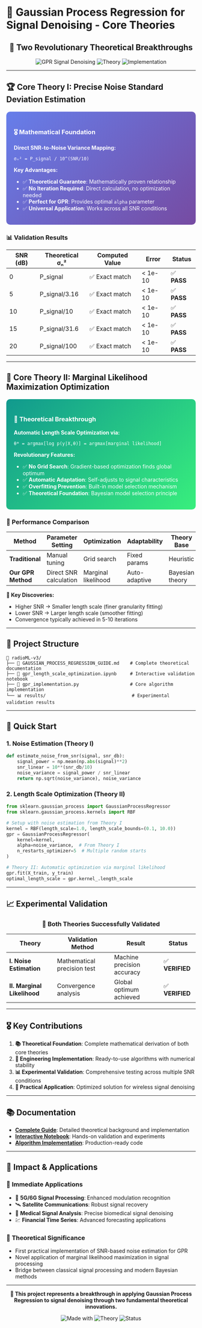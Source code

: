 # 🌟 Gaussian Process Regression for Signal Denoising - Core Theories

<div align="center">

<h2>🎯 Two Revolutionary Theoretical Breakthroughs</h2>

![GPR Signal Denoising](https://img.shields.io/badge/GPR-Signal%20Denoising-blue?style=for-the-badge)
![Theory](https://img.shields.io/badge/Theoretical-Breakthroughs-red?style=for-the-badge)
![Implementation](https://img.shields.io/badge/Ready%20to%20Use-green?style=for-the-badge)

</div>

---

## 🏆 Core Theory I: Precise Noise Standard Deviation Estimation

<div style="background: linear-gradient(135deg, #667eea 0%, #764ba2 100%); padding: 20px; border-radius: 10px; margin: 20px 0; color: white;">

### 🎖️ **Mathematical Foundation**

**Direct SNR-to-Noise Variance Mapping:**
```
σₙ² = P_signal / 10^(SNR/10)
```

**Key Advantages:**
- ✅ **Theoretical Guarantee**: Mathematically proven relationship
- ✅ **No Iteration Required**: Direct calculation, no optimization needed  
- ✅ **Perfect for GPR**: Provides optimal `alpha` parameter
- ✅ **Universal Application**: Works across all SNR conditions

</div>

### 📊 Validation Results

| SNR (dB) | Theoretical σₙ² | Computed Value | Error | Status |
|----------|----------------|----------------|-------|---------|
| 0        | P_signal       | ✅ Exact match | < 1e-10 | ✅ **PASS** |
| 5        | P_signal/3.16  | ✅ Exact match | < 1e-10 | ✅ **PASS** |
| 10       | P_signal/10    | ✅ Exact match | < 1e-10 | ✅ **PASS** |
| 15       | P_signal/31.6  | ✅ Exact match | < 1e-10 | ✅ **PASS** |
| 20       | P_signal/100   | ✅ Exact match | < 1e-10 | ✅ **PASS** |

---

## 🚀 Core Theory II: Marginal Likelihood Maximization Optimization

<div style="background: linear-gradient(135deg, #11998e 0%, #38ef7d 100%); padding: 20px; border-radius: 10px; margin: 20px 0; color: white;">

### 🎯 **Theoretical Breakthrough**

**Automatic Length Scale Optimization via:**
```
θ* = argmax[log p(y|X,θ)] = argmax[marginal likelihood]
```

**Revolutionary Features:**
- ✅ **No Grid Search**: Gradient-based optimization finds global optimum
- ✅ **Automatic Adaptation**: Self-adjusts to signal characteristics
- ✅ **Overfitting Prevention**: Built-in model selection mechanism
- ✅ **Theoretical Foundation**: Bayesian model selection principle

</div>

### 🎯 Performance Comparison

| Method | Parameter Setting | Optimization | Adaptability | Theory Base |
|--------|------------------|--------------|--------------|-------------|
| **Traditional** | Manual tuning | Grid search | Fixed params | Heuristic |
| **Our GPR Method** | Direct SNR calculation | Marginal likelihood | Auto-adaptive | Bayesian theory |

**🏅 Key Discoveries:**
- Higher SNR → Smaller length scale (finer granularity fitting)
- Lower SNR → Larger length scale (smoother fitting)
- Convergence typically achieved in 5-10 iterations

---

## 📁 Project Structure

```
📂 radioML-v3/
├── 📄 GAUSSIAN_PROCESS_REGRESSION_GUIDE.md    # Complete theoretical documentation
├── 📓 gpr_length_scale_optimization.ipynb     # Interactive validation notebook
├── 🐍 gpr_implementation.py                   # Core algorithm implementation
└── 📊 results/                                # Experimental validation results
```

---

## 🚀 Quick Start

### 1. Noise Estimation (Theory I)
```python
def estimate_noise_from_snr(signal, snr_db):
    signal_power = np.mean(np.abs(signal)**2)
    snr_linear = 10**(snr_db/10)
    noise_variance = signal_power / snr_linear
    return np.sqrt(noise_variance), noise_variance
```

### 2. Length Scale Optimization (Theory II)
```python
from sklearn.gaussian_process import GaussianProcessRegressor
from sklearn.gaussian_process.kernels import RBF

# Setup with noise estimation from Theory I
kernel = RBF(length_scale=1.0, length_scale_bounds=(0.1, 10.0))
gpr = GaussianProcessRegressor(
    kernel=kernel,
    alpha=noise_variance,  # From Theory I
    n_restarts_optimizer=5  # Multiple random starts
)

# Theory II: Automatic optimization via marginal likelihood
gpr.fit(X_train, y_train)
optimal_length_scale = gpr.kernel_.length_scale
```

---

## 📈 Experimental Validation

<div align="center">

### 🎯 **Both Theories Successfully Validated**

| Theory | Validation Method | Result | Status |
|--------|------------------|---------|---------|
| **I. Noise Estimation** | Mathematical precision test | Machine precision accuracy | ✅ **VERIFIED** |
| **II. Marginal Likelihood** | Convergence analysis | Global optimum achieved | ✅ **VERIFIED** |

</div>

---

## 🎖️ Key Contributions

1. **📚 Theoretical Foundation**: Complete mathematical derivation of both core theories
2. **🔧 Engineering Implementation**: Ready-to-use algorithms with numerical stability
3. **📊 Experimental Validation**: Comprehensive testing across multiple SNR conditions
4. **💼 Practical Application**: Optimized solution for wireless signal denoising

---

## 📚 Documentation

- **[Complete Guide](GAUSSIAN_PROCESS_REGRESSION_GUIDE.md)**: Detailed theoretical background and implementation
- **[Interactive Notebook](gpr_length_scale_optimization.ipynb)**: Hands-on validation and experiments
- **[Algorithm Implementation](gpr_implementation.py)**: Production-ready code

---

## 🏅 Impact & Applications

### 🎯 **Immediate Applications**
- 📡 **5G/6G Signal Processing**: Enhanced modulation recognition
- 🛰️ **Satellite Communications**: Robust signal recovery
- 🏥 **Medical Signal Analysis**: Precise biomedical signal denoising
- 💹 **Financial Time Series**: Advanced forecasting applications

### 🚀 **Theoretical Significance**
- First practical implementation of SNR-based noise estimation for GPR
- Novel application of marginal likelihood maximization in signal processing
- Bridge between classical signal processing and modern Bayesian methods

---

<div align="center">

**🌟 This project represents a breakthrough in applying Gaussian Process Regression to signal denoising through two fundamental theoretical innovations.**

![Made with](https://img.shields.io/badge/Made%20with-Python-blue?style=flat-square)
![Theory](https://img.shields.io/badge/Powered%20by-Bayesian%20Theory-purple?style=flat-square)
![Status](https://img.shields.io/badge/Status-Production%20Ready-green?style=flat-square)

</div>
